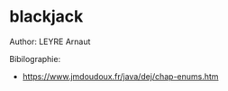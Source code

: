 # blackjack

Author: LEYRE Arnaut

Bibilographie:
* https://www.jmdoudoux.fr/java/dej/chap-enums.htm